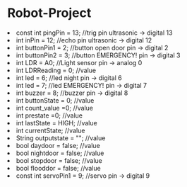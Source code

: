 # Robot-Project

<li>const int pingPin = 13;    //trig pin ultrasonic -> digital 13 </li>
<li>int inPin = 12;            //echo pin ultrasonic -> digital 12</li>
<li>int buttonPin1 = 2;        //button open door pin -> digital 2</li>
<li>int buttonPin2 = 3;        //button EMERGENCY! pin -> digital 3</li>
<li>int LDR = A0;              //Light sensor pin -> analog 0</li>
<li>int LDRReading = 0;              //value</li>
<li>int led = 6;               //led night pin -> digital 6</li>
<li>int led = 7;               //led EMERGENCY! pin -> digital 7</li>
<li>int buzzer = 8;            //buzzer pin -> digital 8</li>
<li>int buttonState = 0;             //value</li>
<li>int count_value =0;              //value</li>
<li>int prestate =0;                 //value</li>
<li>int lastState = HIGH;            //value</li>
<li>int currentState;                //value</li>
<li>String outputstate = "";         //value</li>
<li>bool daydoor = false;            //value</li>
<li>bool nightdoor = false;          //value</li>
<li>bool stopdoor = false;           //value</li>
<li>bool flooddor = false;           //value</li>
<li>const int servoPin1 = 9;   //servo pin -> digital 9</li>
